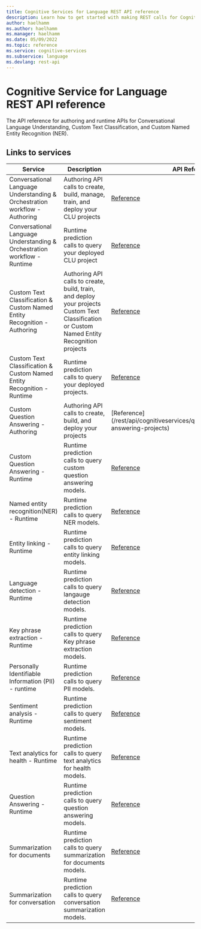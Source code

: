 ```yaml
---
title: Cognitive Services for Language REST API reference
description: Learn how to get started with making REST calls for Cognitive Services for Language
author: haelhamm
ms.author: haelhamm
ms.manager: haelhamm
ms.date: 05/09/2022
ms.topic: reference
ms.service: cognitive-services
ms.subservice: language
ms.devlang: rest-api
---
```


# Cognitive Service for Language REST API reference

The API reference for authoring and runtime APIs for Conversational Language Understanding, Custom Text Classification, and Custom Named Entity Recognition (NER).

## Links to services

|Service|Description|API Reference|
|--|--|--|
|Conversational Language Understanding & Orchestration workflow - Authoring|Authoring API calls to create, build, manage, train, and deploy your CLU projects|[Reference](/rest/api/language/conversational-analysis-authoring)|
|Conversational Language Understanding & Orchestration workflow - Runtime|Runtime prediction calls to query your deployed CLU project|[Reference](/rest/api/language/conversation-analysis-runtime)|
|Custom Text Classification & Custom Named Entity Recognition - Authoring|Authoring API calls to create, build, train, and deploy your projects Custom Text Classification or Custom Named Entity Recognition projects|[Reference](/rest/api/language/text-analysis-authoring)|
|Custom Text Classification & Custom Named Entity Recognition - Runtime|Runtime prediction calls to query your deployed projects.|[Reference](/rest/api/language/text-analysis-runtime)|
| Custom Question Answering - Authoring|Authoring API calls to create, build, and deploy your projects|[Reference] (/rest/api/cognitiveservices/questionanswering/question-answering-projects)|
| Custom Question Answering - Runtime |Runtime prediction calls to query custom question answering models.|[Reference](/rest/api/cognitiveservices/questionanswering/question-answering/get-answers?tabs=HTTP)|
| Named entity recognition(NER) - Runtime |Runtime prediction calls to query NER models.|[Reference](/rest/api/language/text-analysis-runtime)|
| Entity linking - Runtime |Runtime prediction calls to query entity linking models.|[Reference](/rest/api/language/text-analysis-runtime)|
| Language detection - Runtime  |Runtime prediction calls to query langauge detection models.|[Reference](/rest/api/language/text-analysis-runtime)|
| Key phrase extraction - Runtime |Runtime prediction calls to query Key phrase extraction models.|[Reference](/rest/api/language/text-analysis-runtime)|
| Personally Identifiable Information (PII) - runtime |Runtime prediction calls to query PII models.|[Reference](/rest/api/language/text-analysis-runtime)|
| Sentiment analysis - Runtime |Runtime prediction calls to query sentiment models.|[Reference](/rest/api/language/text-analysis-runtime)|
| Text analytics for health - Runtime |Runtime prediction calls to query text analytics for health models.|[Reference](/rest/api/language/text-analysis-runtime)|
| Question Answering - Runtime|Runtime prediction calls to query question answering models. |[Reference](/rest/api/cognitiveservices/questionanswering/question-answering/get-answers-from-text)|
| Summarization for documents|Runtime prediction calls to query summarization for documents models.|[Reference](/rest/api/cognitiveservices/questionanswering/question-answering/get-answers-from-text)|
| Summarization for conversation|Runtime prediction calls to query conversation summarization models.|[Reference](/rest/api/language/conversation-analysis-runtime)|
